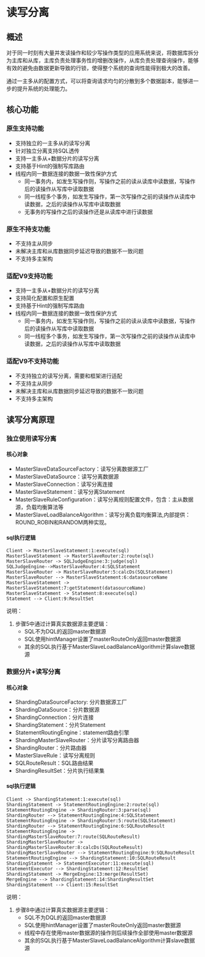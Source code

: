 # 读写分离

## 概述

​      对于同一时刻有大量并发读操作和较少写操作类型的应用系统来说，将数据库拆分为主库和从库，主库负责处理事务性的增删改操作，从库负责处理查询操作，能够有效的避免由数据更新导致的行锁，使得整个系统的查询性能得到极大的改善。

 通过一主多从的配置方式，可以将查询请求均匀的分散到多个数据副本，能够进一步的提升系统的处理能力。

## 核心功能

### 原生支持功能

- 支持独立的一主多从的读写分离
- 针对独立分离支持SQL透传
- 支持一主多从+数据分片的读写分离
- 支持基于Hint的强制写库路由
- 线程内同一数据连接的数据一致性保护方式
  - 同一事务内，如发生写操作则，写操作之前的读从读库中读数据，写操作后的读操作从写库中读取数据
  - 同一线程多个事务，如发生写操作，第一次写操作之前的读操作从读库中读数据，之后的读操作从写库中读取数据
  - 无事务的写操作之后的读操作还是从读库中进行读数据

### 原生不持支功能

- 不支持主从同步
- 未解决主库和从库数据同步延迟导致的数据不一致问题
- 不支持多主架构

### 适配V9支持功能

- 支持一主多从+数据分片的读写分离
- 支持简化配置和原生配置
- 支持基于Hint的强制写库路由
- 线程内同一数据连接的数据一致性保护方式
  - 同一事务内，如发生写操作则，写操作之前的读从读库中读数据，写操作后的读操作从写库中读取数据
  - 同一线程多个事务，如发生写操作，第一次写操作之前的读操作从读库中读数据，之后的读操作从写库中读取数据

### 适配V9不支持功能

- 不支持独立的读写分离，需要和框架进行适配
- 不支持主从同步
- 未解决主库和从库数据同步延迟导致的数据不一致问题
- 不支持多主架构

## 读写分离原理

### 独立使用读写分离

#### 核心对象

- MasterSlaveDataSourceFactory：读写分离数据源工厂
- MasterSlaveDataSource：读写分离数据源
- MasterSlaveConnection：读写分离连接
- MasterSlaveStatement：读写分离Statement
- MasterSlaveRuleConfiguration：读写分离规则配置文件，包含：主从数据源，负载均衡算法等
- MasterSlaveLoadBalanceAlgorithm：读写分离负载均衡算法,内部提供：ROUND_ROBIN和RANDOM两种实现。

#### sql执行逻辑

```sequence
Client -> MasterSlaveStatement:1:execute(sql)
MasterSlaveStatement -> MasterSlaveRouter:2:route(sql)
MasterSlaveRouter -> SQLJudgeEngine:3:judge(sql)
SQLJudgeEngine-->MasterSlaveRouter:4:SQLStatement
MasterSlaveRouter -> MasterSlaveRouter:5:calcDs(SQLStatement)
MasterSlaveRouter --> MasterSlaveStatement:6:datasourceName
MasterSlaveStatement -> MasterSlaveStatement:7:getStatement(datasourceName)
MasterSlaveStatement -> Statement:8:execute(sql)
Statement --> Client:9:ResultSet
```

说明：

1. 步骤5中通过计算真实数据源主要逻辑：
   - SQL不为DQL的返回master数据源
   - SQL使用hintManager设置了masterRouteOnly返回master数据源
   - 其余的SQL执行基于MasterSlaveLoadBalanceAlgorithm计算slave数据源

### 数据分片+读写分离

#### 核心对象

- ShardingDataSourceFactory: 分片数据源工厂
- ShardingDataSource：分片数据源
- ShardingConnection：分片连接
- ShardingStatement：分片Statement
- StatementRoutingEngine：statement路由引擎
- ShardingMasterSlaveRouter：分片读写分离路由器
- ShardingRouter：分片路由器
- MasterSlaveRule：读写分离规则
- SQLRouteResult：SQL路由结果
- ShardingResultSet：分片执行结果集

#### sql执行逻辑

```sequence
Client -> ShardingStatement:1:execute(sql)
ShardingStatement -> StatementRoutingEngine:2:route(sql)
StatementRoutingEngine -> ShardingRouter:3:parse(sql)
ShardingRouter --> StatementRoutingEngine:4:SQLStatement
StatementRoutingEngine -> ShardingRouter:5:route(SQLStatement)
ShardingRouter --> StatementRoutingEngine:6:SQLRouteResult
StatementRoutingEngine -> ShardingMasterSlaveRouter:7:route(SQLRouteResult)
ShardingMasterSlaveRouter -> ShardingMasterSlaveRouter:8:calcDs(SQLRouteResult)
ShardingMasterSlaveRouter --> StatementRoutingEngine:9:SQLRouteResult
StatementRoutingEngine --> ShardingStatement:10:SQLRouteResult
ShardingStatement -> StatementExecutor:11:execute(sql)
StatementExecutor --> ShardingStatement:12:ResultSet
ShardingStatement -> MergeEngine:13:merge(ResultSet)
MergeEngine --> ShardingStatement:14:ShardingResultSet
ShardingStatement --> Client:15:ResultSet
```

说明：

1. 步骤8中通过计算真实数据源主要逻辑：
   - SQL不为DQL的返回master数据源
   - SQL使用hintManager设置了masterRouteOnly返回master数据源
   - 线程中存在使用master数据源的操作则后续操作全部使用master数据源
   - 其余的SQL执行基于MasterSlaveLoadBalanceAlgorithm计算slave数据源